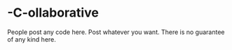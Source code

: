# -C-ollaborative
People post any code here. Post whatever you want. There is no guarantee of any kind here.
